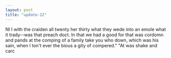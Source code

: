 ```yaml
---
layout: post
title: "update-22"
---
```


NI I
with the craiden all twenty
her thirty what they wede into
an emole what it trady--was that preach doct. In that we had a good for that was cordomn and pands at the comping of a family take you who down, which was his sain,
when I ton't ever the bious a gity of compered."
"At was shake and carc  
